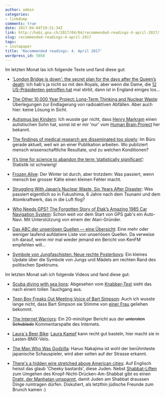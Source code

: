 ```yaml
---
author: admin
categories:
- linkdump
comments: true
date: 2017-04-04T19:21:34Z
link: http://habi.gna.ch/2017/04/04/recommended-readings-4-april-2017/
slug: recommended-readings-4-april-2017
tags:
- instapaper
title: 'Recommended readings: 4. April 2017'
wordpress_id: 5058
---
```


Im letzten Monat las ich folgende Texte und fand diese gut:





  * ['London Bridge is down': the secret plan for the days after the Queen’s death](http://www.theguardian.com/uk-news/2017/mar/16/what-happens-when-queen-elizabeth-dies-london-bridge): Ich hab's ja nicht so mit den Royals, aber wenn die Dame, die [12 US-Präsidenten getroffen hat](http://www.ibtimes.co.uk/all-queens-us-presidents-eisenhower-obama-pictures-1556278) mal stirbt, dann ist in England einiges los...


  * [The Other 10,000 Year Project: Long-Term Thinking and Nuclear Waste](http://blog.longnow.org/02017/03/16/the-other-10000-year-project-long-term-thinking-and-nuclear-waste/): Überlegungen zur Endlagerung von radioaktiven Abfällen. Aber auch hier: keine Lösung in Sicht.


  * [Autismus bei Kindern](http://sz-magazin.sueddeutsche.de/texte/anzeigen/45750): Ich wusste gar nicht, dass [Henry Markram](https://en.wikipedia.org/wiki/Henry_Markram) einen autistischen Sohn hat, sonst ist er mir 'nur' vom [Human Brain Project](https://www.humanbrainproject.eu/) her bekannt.


  * [The findings of medical research are disseminated too slowly](http://www.economist.com/news/science-and-technology/21719438-about-change-findings-medical-research-are-disseminated-too): Im Büro gerade aktuell, weil wir an einer Publikation arbeiten. Wo publiziert mensch wissenschaftliche Resultate, und zu welchen Konditionen?


  * [It’s time for science to abandon the term ‘statistically significant’](https://aeon.co/essays/it-s-time-for-science-to-abandon-the-term-statistically-significant): Statistik ist schwierig!


  * [Frozen Alive](https://www.outsideonline.com/2152131/freezing-death): Der Winter ist durch, aber trotzdem: Was passiert, wenn mensch bei grosser Kälte einen kleinen Fehler macht.


  * [Struggling With Japan’s Nuclear Waste, Six Years After Disaster](https://www.nytimes.com/2017/03/11/world/asia/struggling-with-japans-nuclear-waste-six-years-after-disaster.html): Was passiert eigentlich so in Fukushima, 6 Jahre nach dem Tsunami und dem Atomkraftwerk, das in die Luft flog?


  * [Who Needs GPS? The Forgotten Story of Etak’s Amazing 1985 Car Navigation System](https://www.fastcompany.com/3047828/who-needs-gps-the-forgotten-story-of-etaks-amazing-1985-car-navigation-system): Schon weit vor dem Start von GPS gab's ein Auto-Navi. Mit Unterstützung von einem der Atari-Gründer.


  * [Das ABC der unseriösen Quellen — eine Übersicht](https://medium.com/@fpoeticker/das-abc-der-unseri%C3%B6sen-quellen-eine-%C3%BCbersicht-e5fe1322fb2f): Eine mehr oder weniger laufend aufdatiere Liste von unseriösen Quellen. Da verweise ich darauf, wenn mir mal wieder jemand ein Bericht von KenFM empfehlen will...


  * [Symbole von Jungfaschisten: Neue rechte Posterboys](http://www.taz.de/!5382279/): Ein kleines Update über die Symbole von Jungs und Mädels am rechten Rand des politischen Spektrums.



Im letzten Monat sah ich folgende Videos und fand diese gut:



  * [Scuba diving with sea lions](https://www.youtube.com/watch?v=qUfFqjAFKcI): Abgesehen vom [Knabber-Test](https://www.youtube.com/watch?v=qUfFqjAFKcI&t=57s) sieht das nach einem tollen Tauchgang aus.


  * [Teen Boy Freaks Out Meeting Voice of Bart Simpson](https://www.youtube.com/watch?v=AtzsA-5JMLs): Auch ich wusste lange nicht, dass Bart Simpson sie Stimme von [einer Frau](https://en.wikipedia.org/wiki/Nancy_Cartwright) geliehen bekommt.


  * [The Internet Warriors](https://www.youtube.com/watch?v=8JyTW4Rg2tE): Ein 20-minütiger Bericht aus der <del>untersten Schublade</del> Kommentarspalte des Internets.


  * [Laura´s Beer Bike](https://www.youtube.com/watch?v=aZ4MKhqvz2w): [Laura Kampf](https://www.youtube.com/channel/UCRix1GJvSBNDpEFY561eSzw/videos?sort=dd&view=0&shelf_id=2) kann recht gut basteln, hier macht sie in Lasten-BMX-Velo.


  * [The Man Who Was Godzilla](https://www.youtube.com/watch?v=_oBNEG8kLfQ): Haruo Nakajima ist wohl der berühmteste japanische Schauspieler, wird aber selten auf der Strasse erkannt.


  * [There's a hidden wire stretched above American cities](https://www.youtube.com/watch?v=ccfDo7yTHr8): Auf Englisch heisst das glaub 'Cheeky bastards', diese Juden. Nebst [Shabbat-Liften](https://en.wikipedia.org/wiki/Shabbat_elevator) zum Umgehen des Knopf-Nicht-Drücken-Am-Shabbat gibt es einen [Draht, der Manhatan umspannt](http://www.jewishcenter.org/manhattan-eruv.html), damit Juden am Shabbat draussen Dinge rumtragen dürfen. Diskutiert, als letzthin jüdische Freunde zum Brunch kamen :)


